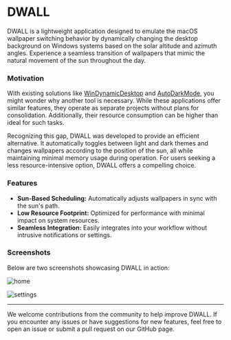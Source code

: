 # DWALL

DWALL is a lightweight application designed to emulate the macOS wallpaper switching behavior by dynamically changing the desktop background on Windows systems based on the solar altitude and azimuth angles. Experience a seamless transition of wallpapers that mimic the natural movement of the sun throughout the day.

### Motivation

With existing solutions like [WinDynamicDesktop](https://github.com/t1m0thyj/WinDynamicDesktop) and [AutoDarkMode](https://github.com/AutoDarkMode/Windows-Auto-Night-Mode), you might wonder why another tool is necessary. While these applications offer similar features, they operate as separate projects without plans for consolidation. Additionally, their resource consumption can be higher than ideal for such tasks.

Recognizing this gap, DWALL was developed to provide an efficient alternative. It automatically toggles between light and dark themes and changes wallpapers according to the position of the sun, all while maintaining minimal memory usage during operation. For users seeking a less resource-intensive option, DWALL offers a compelling choice.

### Features

- **Sun-Based Scheduling:** Automatically adjusts wallpapers in sync with the sun's path.
- **Low Resource Footprint:** Optimized for performance with minimal impact on system resources.
- **Seamless Integration:** Easily integrates into your workflow without intrusive notifications or settings.

### Screenshots

Below are two screenshots showcasing DWALL in action:

![home](images/home.avif)

![settings](images/settings.avif)

---

We welcome contributions from the community to help improve DWALL. If you encounter any issues or have suggestions for new features, feel free to open an issue or submit a pull request on our GitHub page.
